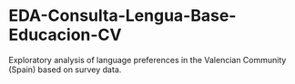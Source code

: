 # EDA-Consulta-Lengua-Base-Educacion-CV
Exploratory analysis of language preferences in the Valencian Community (Spain) based on survey data.
